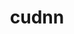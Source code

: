 ---
title: "cudnn"
layout: cache
categories: [package, develop]
meta: {"compilers": ["none"], "num_specs": 83, "num_specs_by_stack": {"e4s": 10, "hep": 10, "ml-linux-aarch64-cuda": 33, "ml-linux-x86_64-cuda": 30, "root": 83}, "oss": ["ubuntu22.04", "ubuntu24.04"], "platforms": ["linux"], "stacks": ["e4s", "hep", "ml-linux-aarch64-cuda", "ml-linux-x86_64-cuda", "root"], "targets": ["aarch64", "x86_64_v3"], "versions": ["8.9.5.30-12", "8.9.7.29-12", "9.8.0.87-12"]}
spec_details: [{"compiler": "none", "hash": "25g7b3nzdgtf7ov65zdk676lcjmtn5c5", "os": "ubuntu22.04", "platform": "linux", "size": "-", "stacks": ["e4s", "root"], "target": "x86_64_v3", "variants": ["build_system=generic"], "versions": ["8.9.7.29-12"]}, {"compiler": "none", "hash": "2lcwomqb4jtgsptqyi67j7vw3o75tqci", "os": "ubuntu24.04", "platform": "linux", "size": "-", "stacks": ["ml-linux-aarch64-cuda", "root"], "target": "aarch64", "variants": ["build_system=generic"], "versions": ["9.8.0.87-12"]}, {"compiler": "none", "hash": "32vzbyqe5yk74y5h4zrsxazpb4mydovn", "os": "ubuntu24.04", "platform": "linux", "size": "-", "stacks": ["ml-linux-x86_64-cuda", "root"], "target": "x86_64_v3", "variants": ["build_system=generic"], "versions": ["8.9.7.29-12"]}, {"compiler": "none", "hash": "3eytgugxyzs76ysk6s5wcrc2h5unf34t", "os": "ubuntu24.04", "platform": "linux", "size": "-", "stacks": ["ml-linux-x86_64-cuda", "root"], "target": "x86_64_v3", "variants": ["build_system=generic"], "versions": ["9.8.0.87-12"]}, {"compiler": "none", "hash": "3ra3qlyii3c2d2l5mrs7utkpgjjh45w2", "os": "ubuntu24.04", "platform": "linux", "size": "-", "stacks": ["ml-linux-aarch64-cuda", "root"], "target": "aarch64", "variants": ["build_system=generic"], "versions": ["8.9.7.29-12"]}, {"compiler": "none", "hash": "3zspmld7pmafxppktuzaizonbaw7jnur", "os": "ubuntu24.04", "platform": "linux", "size": "-", "stacks": ["ml-linux-aarch64-cuda", "root"], "target": "aarch64", "variants": ["build_system=generic"], "versions": ["8.9.7.29-12"]}, {"compiler": "none", "hash": "432fsmybzq5xdp4zhnmnqskgahmp5i5q", "os": "ubuntu24.04", "platform": "linux", "size": "-", "stacks": ["ml-linux-x86_64-cuda", "root"], "target": "x86_64_v3", "variants": ["build_system=generic"], "versions": ["8.9.7.29-12"]}, {"compiler": "none", "hash": "4vjhulqikm3vbv5apizjssbrm3fq6wnd", "os": "ubuntu22.04", "platform": "linux", "size": "-", "stacks": ["hep", "root"], "target": "x86_64_v3", "variants": ["build_system=generic"], "versions": ["9.8.0.87-12"]}, {"compiler": "none", "hash": "4zn5qfwa3rzveqahnhh5reraqvv2d6uo", "os": "ubuntu24.04", "platform": "linux", "size": "-", "stacks": ["ml-linux-x86_64-cuda", "root"], "target": "x86_64_v3", "variants": ["build_system=generic"], "versions": ["9.8.0.87-12"]}, {"compiler": "none", "hash": "57jtgg3pjr4ormhyvqlrccxofge3a4z6", "os": "ubuntu24.04", "platform": "linux", "size": "-", "stacks": ["ml-linux-x86_64-cuda", "root"], "target": "x86_64_v3", "variants": ["build_system=generic"], "versions": ["9.8.0.87-12"]}, {"compiler": "none", "hash": "5stkcfpgokn2bfmhp2e7mytsfn7u6gzx", "os": "ubuntu24.04", "platform": "linux", "size": "-", "stacks": ["ml-linux-aarch64-cuda", "root"], "target": "aarch64", "variants": ["build_system=generic"], "versions": ["9.8.0.87-12"]}, {"compiler": "none", "hash": "64oh2xcogcb7egc6wt7lgcr6oucd7hv6", "os": "ubuntu24.04", "platform": "linux", "size": "-", "stacks": ["ml-linux-aarch64-cuda", "root"], "target": "aarch64", "variants": ["build_system=generic"], "versions": ["9.8.0.87-12"]}, {"compiler": "none", "hash": "6fxxarxvk7urdhxgvvosafetllwtcy2m", "os": "ubuntu24.04", "platform": "linux", "size": "-", "stacks": ["ml-linux-aarch64-cuda", "root"], "target": "aarch64", "variants": ["build_system=generic"], "versions": ["8.9.7.29-12"]}, {"compiler": "none", "hash": "6hf5npdhb2l4iraaco243ypayzdpmyc2", "os": "ubuntu24.04", "platform": "linux", "size": "-", "stacks": ["ml-linux-x86_64-cuda", "root"], "target": "x86_64_v3", "variants": ["build_system=generic"], "versions": ["9.8.0.87-12"]}, {"compiler": "none", "hash": "7nitdqiskcunid3tgkerpas2vzkjklxn", "os": "ubuntu22.04", "platform": "linux", "size": "-", "stacks": ["e4s", "root"], "target": "x86_64_v3", "variants": ["build_system=generic"], "versions": ["8.9.7.29-12"]}, {"compiler": "none", "hash": "7v4rgihlthcfpf6b3zjidvaj5yysagxj", "os": "ubuntu22.04", "platform": "linux", "size": "-", "stacks": ["hep", "root"], "target": "x86_64_v3", "variants": ["build_system=generic"], "versions": ["9.8.0.87-12"]}, {"compiler": "none", "hash": "aclakoljmaw7tphzpaeivqg7vbqek6jy", "os": "ubuntu24.04", "platform": "linux", "size": "-", "stacks": ["ml-linux-x86_64-cuda", "root"], "target": "x86_64_v3", "variants": ["build_system=generic"], "versions": ["9.8.0.87-12"]}, {"compiler": "none", "hash": "ajg6lvi6dqbj2gxucebijukvogml72uq", "os": "ubuntu24.04", "platform": "linux", "size": "-", "stacks": ["ml-linux-aarch64-cuda", "root"], "target": "aarch64", "variants": ["build_system=generic"], "versions": ["8.9.7.29-12"]}, {"compiler": "none", "hash": "ajpbffrxq5utf3lypgyfpbkhsmyswpze", "os": "ubuntu22.04", "platform": "linux", "size": "-", "stacks": ["e4s", "root"], "target": "x86_64_v3", "variants": ["build_system=generic"], "versions": ["8.9.7.29-12"]}, {"compiler": "none", "hash": "b7axptr4mb3ozb6vtfs2svrdlyn64ogz", "os": "ubuntu24.04", "platform": "linux", "size": "-", "stacks": ["ml-linux-aarch64-cuda", "root"], "target": "aarch64", "variants": ["build_system=generic"], "versions": ["8.9.7.29-12"]}, {"compiler": "none", "hash": "bg2c6rve247jeyalzsonaob5ld6gp6y6", "os": "ubuntu24.04", "platform": "linux", "size": "-", "stacks": ["ml-linux-aarch64-cuda", "root"], "target": "aarch64", "variants": ["build_system=generic"], "versions": ["8.9.7.29-12"]}, {"compiler": "none", "hash": "bnipt3oqei7jzrhaegubzynhiwjgbdp7", "os": "ubuntu24.04", "platform": "linux", "size": "-", "stacks": ["ml-linux-aarch64-cuda", "root"], "target": "aarch64", "variants": ["build_system=generic"], "versions": ["8.9.7.29-12"]}, {"compiler": "none", "hash": "bty5viviuche6dhkiesaf7ss4vobgnhc", "os": "ubuntu24.04", "platform": "linux", "size": "-", "stacks": ["ml-linux-x86_64-cuda", "root"], "target": "x86_64_v3", "variants": ["build_system=generic"], "versions": ["9.8.0.87-12"]}, {"compiler": "none", "hash": "buhyfyzawih72bjzhd4h3mv35wr2ikue", "os": "ubuntu24.04", "platform": "linux", "size": "-", "stacks": ["ml-linux-x86_64-cuda", "root"], "target": "x86_64_v3", "variants": ["build_system=generic"], "versions": ["8.9.7.29-12"]}, {"compiler": "none", "hash": "chzxkhf72l7pgjtiswan5t5lhpafwv5c", "os": "ubuntu22.04", "platform": "linux", "size": "-", "stacks": ["hep", "root"], "target": "x86_64_v3", "variants": ["build_system=generic"], "versions": ["9.8.0.87-12"]}, {"compiler": "none", "hash": "ctrhs4qesx5b5im7vf7nml6tuwg5nxw7", "os": "ubuntu22.04", "platform": "linux", "size": "-", "stacks": ["e4s", "root"], "target": "x86_64_v3", "variants": ["build_system=generic"], "versions": ["8.9.7.29-12"]}, {"compiler": "none", "hash": "d47c2amtybvi2t35w3pdkq4klnuyci4l", "os": "ubuntu24.04", "platform": "linux", "size": "-", "stacks": ["ml-linux-aarch64-cuda", "root"], "target": "aarch64", "variants": ["build_system=generic"], "versions": ["8.9.7.29-12"]}, {"compiler": "none", "hash": "daveeoxqatnngd5j7nzd6yrzu2aoubmj", "os": "ubuntu22.04", "platform": "linux", "size": "-", "stacks": ["hep", "root"], "target": "x86_64_v3", "variants": ["build_system=generic"], "versions": ["9.8.0.87-12"]}, {"compiler": "none", "hash": "dy3sz7m7vwekdtbppi4leadxjpmpnd5q", "os": "ubuntu24.04", "platform": "linux", "size": "-", "stacks": ["ml-linux-aarch64-cuda", "root"], "target": "aarch64", "variants": ["build_system=generic"], "versions": ["8.9.5.30-12"]}, {"compiler": "none", "hash": "dzp2yq5mwg7dozberf5d7bpdyiwqgaio", "os": "ubuntu22.04", "platform": "linux", "size": "-", "stacks": ["hep", "root"], "target": "x86_64_v3", "variants": ["build_system=generic"], "versions": ["9.8.0.87-12"]}, {"compiler": "none", "hash": "e32hzlbp4xetxekvhevetuilby6abryj", "os": "ubuntu24.04", "platform": "linux", "size": "-", "stacks": ["ml-linux-aarch64-cuda", "root"], "target": "aarch64", "variants": ["build_system=generic"], "versions": ["9.8.0.87-12"]}, {"compiler": "none", "hash": "ec2paipelqzfgpf24pmokpkxzgu3ak3z", "os": "ubuntu24.04", "platform": "linux", "size": "-", "stacks": ["ml-linux-aarch64-cuda", "root"], "target": "aarch64", "variants": ["build_system=generic"], "versions": ["8.9.7.29-12"]}, {"compiler": "none", "hash": "fkj3hxxd4fnve2vvcyzsxo5itkecoekt", "os": "ubuntu24.04", "platform": "linux", "size": "-", "stacks": ["ml-linux-aarch64-cuda", "root"], "target": "aarch64", "variants": ["build_system=generic"], "versions": ["9.8.0.87-12"]}, {"compiler": "none", "hash": "fu6bkbcxni5wa2zhtccanublrvpwero3", "os": "ubuntu24.04", "platform": "linux", "size": "-", "stacks": ["ml-linux-x86_64-cuda", "root"], "target": "x86_64_v3", "variants": ["build_system=generic"], "versions": ["8.9.7.29-12"]}, {"compiler": "none", "hash": "ggpwkqqfnndn6dhfg2gz6v6z7smbd2jj", "os": "ubuntu24.04", "platform": "linux", "size": "-", "stacks": ["ml-linux-x86_64-cuda", "root"], "target": "x86_64_v3", "variants": ["build_system=generic"], "versions": ["9.8.0.87-12"]}, {"compiler": "none", "hash": "gm5kotf7ok6afftajv25jdqxs5n2whbu", "os": "ubuntu24.04", "platform": "linux", "size": "-", "stacks": ["ml-linux-aarch64-cuda", "root"], "target": "aarch64", "variants": ["build_system=generic"], "versions": ["9.8.0.87-12"]}, {"compiler": "none", "hash": "gyr2rkhrll22bzefx5hhjdr65mtaqsup", "os": "ubuntu24.04", "platform": "linux", "size": "-", "stacks": ["ml-linux-x86_64-cuda", "root"], "target": "x86_64_v3", "variants": ["build_system=generic"], "versions": ["8.9.7.29-12"]}, {"compiler": "none", "hash": "h7rtzauvoz5nbxhk3f5nssjvnftat2uq", "os": "ubuntu24.04", "platform": "linux", "size": "-", "stacks": ["ml-linux-x86_64-cuda", "root"], "target": "x86_64_v3", "variants": ["build_system=generic"], "versions": ["8.9.7.29-12"]}, {"compiler": "none", "hash": "hcmxoy4evvx5cnk5to5tfp33rlg6b7gt", "os": "ubuntu24.04", "platform": "linux", "size": "-", "stacks": ["ml-linux-x86_64-cuda", "root"], "target": "x86_64_v3", "variants": ["build_system=generic"], "versions": ["8.9.7.29-12"]}, {"compiler": "none", "hash": "hkzllko76d7xmq7pkkw43jl5hrmjrawc", "os": "ubuntu24.04", "platform": "linux", "size": "-", "stacks": ["ml-linux-aarch64-cuda", "root"], "target": "aarch64", "variants": ["build_system=generic"], "versions": ["8.9.7.29-12"]}, {"compiler": "none", "hash": "hlsoc7kcwb2pkmn6xfujjkqm3bh6iofu", "os": "ubuntu22.04", "platform": "linux", "size": "-", "stacks": ["e4s", "root"], "target": "x86_64_v3", "variants": ["build_system=generic"], "versions": ["8.9.7.29-12"]}, {"compiler": "none", "hash": "hoykzqiefxylvlo5xdlnyg6aksg3sq4l", "os": "ubuntu24.04", "platform": "linux", "size": "-", "stacks": ["ml-linux-x86_64-cuda", "root"], "target": "x86_64_v3", "variants": ["build_system=generic"], "versions": ["8.9.7.29-12"]}, {"compiler": "none", "hash": "i6pckip2gqn7ailauf4dwhdh7buj423x", "os": "ubuntu24.04", "platform": "linux", "size": "-", "stacks": ["ml-linux-x86_64-cuda", "root"], "target": "x86_64_v3", "variants": ["build_system=generic"], "versions": ["8.9.7.29-12"]}, {"compiler": "none", "hash": "ics4l5hszsombks5hde4yy4x6wlbmcto", "os": "ubuntu24.04", "platform": "linux", "size": "-", "stacks": ["ml-linux-x86_64-cuda", "root"], "target": "x86_64_v3", "variants": ["build_system=generic"], "versions": ["8.9.7.29-12"]}, {"compiler": "none", "hash": "ie2smv3avae47hw3royjih5jkq7avq6r", "os": "ubuntu24.04", "platform": "linux", "size": "-", "stacks": ["ml-linux-aarch64-cuda", "root"], "target": "aarch64", "variants": ["build_system=generic"], "versions": ["8.9.7.29-12"]}, {"compiler": "none", "hash": "iym5o2lvcjgpkxj3fpc6z6tjnxjtxsdk", "os": "ubuntu24.04", "platform": "linux", "size": "-", "stacks": ["ml-linux-aarch64-cuda", "root"], "target": "aarch64", "variants": ["build_system=generic"], "versions": ["8.9.7.29-12"]}, {"compiler": "none", "hash": "j3fmqods2j2imo6vgk2tkoz6zjduiz6h", "os": "ubuntu24.04", "platform": "linux", "size": "-", "stacks": ["ml-linux-x86_64-cuda", "root"], "target": "x86_64_v3", "variants": ["build_system=generic"], "versions": ["8.9.7.29-12"]}, {"compiler": "none", "hash": "j5hgohcxodv4bgmptbfkr4zstwwedwja", "os": "ubuntu24.04", "platform": "linux", "size": "-", "stacks": ["ml-linux-aarch64-cuda", "root"], "target": "aarch64", "variants": ["build_system=generic"], "versions": ["9.8.0.87-12"]}, {"compiler": "none", "hash": "jqd5vfn7jd2hdgpjkxfzkodckfhvpkaw", "os": "ubuntu24.04", "platform": "linux", "size": "-", "stacks": ["ml-linux-x86_64-cuda", "root"], "target": "x86_64_v3", "variants": ["build_system=generic"], "versions": ["9.8.0.87-12"]}, {"compiler": "none", "hash": "kzn2ymqrj73vjihq2jqdaunuagouu7vh", "os": "ubuntu24.04", "platform": "linux", "size": "-", "stacks": ["ml-linux-aarch64-cuda", "root"], "target": "aarch64", "variants": ["build_system=generic"], "versions": ["8.9.7.29-12"]}, {"compiler": "none", "hash": "ldbggdoiumri6ditmelxqvbgjbvn5c4u", "os": "ubuntu24.04", "platform": "linux", "size": "-", "stacks": ["ml-linux-aarch64-cuda", "root"], "target": "aarch64", "variants": ["build_system=generic"], "versions": ["9.8.0.87-12"]}, {"compiler": "none", "hash": "lpzwkmy2lkfbbdq33xo5wri4kiku45al", "os": "ubuntu24.04", "platform": "linux", "size": "-", "stacks": ["ml-linux-aarch64-cuda", "root"], "target": "aarch64", "variants": ["build_system=generic"], "versions": ["8.9.7.29-12"]}, {"compiler": "none", "hash": "lqah5g7i2p3jyochadtltoywbx2evaym", "os": "ubuntu24.04", "platform": "linux", "size": "-", "stacks": ["ml-linux-x86_64-cuda", "root"], "target": "x86_64_v3", "variants": ["build_system=generic"], "versions": ["8.9.7.29-12"]}, {"compiler": "none", "hash": "m6h2eq44ywf3qjtye4adakkwyvx3cmgt", "os": "ubuntu24.04", "platform": "linux", "size": "-", "stacks": ["ml-linux-x86_64-cuda", "root"], "target": "x86_64_v3", "variants": ["build_system=generic"], "versions": ["8.9.7.29-12"]}, {"compiler": "none", "hash": "my7utmvxjrxzihxpzdpovoevxspv4efx", "os": "ubuntu24.04", "platform": "linux", "size": "-", "stacks": ["ml-linux-aarch64-cuda", "root"], "target": "aarch64", "variants": ["build_system=generic"], "versions": ["8.9.7.29-12"]}, {"compiler": "none", "hash": "n77tgie24vvc65eipiuynci5njloadm7", "os": "ubuntu22.04", "platform": "linux", "size": "-", "stacks": ["e4s", "root"], "target": "x86_64_v3", "variants": ["build_system=generic"], "versions": ["8.9.7.29-12"]}, {"compiler": "none", "hash": "n7mb76ermex4fhgr4fxix23rxgvrtzcp", "os": "ubuntu24.04", "platform": "linux", "size": "-", "stacks": ["ml-linux-x86_64-cuda", "root"], "target": "x86_64_v3", "variants": ["build_system=generic"], "versions": ["8.9.7.29-12"]}, {"compiler": "none", "hash": "onjajggftbgavyyzry6ghlx4yjfsqcph", "os": "ubuntu24.04", "platform": "linux", "size": "-", "stacks": ["ml-linux-x86_64-cuda", "root"], "target": "x86_64_v3", "variants": ["build_system=generic"], "versions": ["9.8.0.87-12"]}, {"compiler": "none", "hash": "oubzkgqogibx3yy2l7qode7poomek4b5", "os": "ubuntu24.04", "platform": "linux", "size": "-", "stacks": ["ml-linux-x86_64-cuda", "root"], "target": "x86_64_v3", "variants": ["build_system=generic"], "versions": ["8.9.7.29-12"]}, {"compiler": "none", "hash": "pbciuv5jphgv6g6lliat7oyfqemc7avm", "os": "ubuntu24.04", "platform": "linux", "size": "-", "stacks": ["ml-linux-aarch64-cuda", "root"], "target": "aarch64", "variants": ["build_system=generic"], "versions": ["8.9.7.29-12"]}, {"compiler": "none", "hash": "poqu2j2qhyl2vvtyrfx66g6ttscpu3bp", "os": "ubuntu24.04", "platform": "linux", "size": "-", "stacks": ["ml-linux-aarch64-cuda", "root"], "target": "aarch64", "variants": ["build_system=generic"], "versions": ["8.9.7.29-12"]}, {"compiler": "none", "hash": "pztj2qymadln3tu3adxwlecx7jc5komx", "os": "ubuntu24.04", "platform": "linux", "size": "-", "stacks": ["ml-linux-x86_64-cuda", "root"], "target": "x86_64_v3", "variants": ["build_system=generic"], "versions": ["8.9.7.29-12"]}, {"compiler": "none", "hash": "qcbxkv3ps5rxfm3otznwwvzudbzn3ofp", "os": "ubuntu24.04", "platform": "linux", "size": "-", "stacks": ["ml-linux-aarch64-cuda", "root"], "target": "aarch64", "variants": ["build_system=generic"], "versions": ["8.9.7.29-12"]}, {"compiler": "none", "hash": "rdl45dzko7e63qpkbg3jvogmevotvtrh", "os": "ubuntu22.04", "platform": "linux", "size": "-", "stacks": ["hep", "root"], "target": "x86_64_v3", "variants": ["build_system=generic"], "versions": ["9.8.0.87-12"]}, {"compiler": "none", "hash": "rjxtspkzuxv7whoirtnsymafoygghadq", "os": "ubuntu24.04", "platform": "linux", "size": "-", "stacks": ["ml-linux-x86_64-cuda", "root"], "target": "x86_64_v3", "variants": ["build_system=generic"], "versions": ["9.8.0.87-12"]}, {"compiler": "none", "hash": "rwbubi2wwy5snrcbgoodni6els757gcb", "os": "ubuntu24.04", "platform": "linux", "size": "-", "stacks": ["ml-linux-aarch64-cuda", "root"], "target": "aarch64", "variants": ["build_system=generic"], "versions": ["8.9.7.29-12"]}, {"compiler": "none", "hash": "s5flsnskag2q2raiskpvrwjejndixzh7", "os": "ubuntu22.04", "platform": "linux", "size": "-", "stacks": ["hep", "root"], "target": "x86_64_v3", "variants": ["build_system=generic"], "versions": ["9.8.0.87-12"]}, {"compiler": "none", "hash": "s63ynt6ims5t4zsn2wqrq3vqdxfqk4t4", "os": "ubuntu24.04", "platform": "linux", "size": "-", "stacks": ["ml-linux-x86_64-cuda", "root"], "target": "x86_64_v3", "variants": ["build_system=generic"], "versions": ["8.9.7.29-12"]}, {"compiler": "none", "hash": "sfk35rkkcck4fninpopdllrxdozygrgx", "os": "ubuntu24.04", "platform": "linux", "size": "-", "stacks": ["ml-linux-aarch64-cuda", "root"], "target": "aarch64", "variants": ["build_system=generic"], "versions": ["8.9.7.29-12"]}, {"compiler": "none", "hash": "tbfiuam3nhkz6hhfpyupz2dqfoibxqcy", "os": "ubuntu24.04", "platform": "linux", "size": "-", "stacks": ["ml-linux-aarch64-cuda", "root"], "target": "aarch64", "variants": ["build_system=generic"], "versions": ["9.8.0.87-12"]}, {"compiler": "none", "hash": "tcnwelarimwabe67pb7urnhs34tss5ip", "os": "ubuntu22.04", "platform": "linux", "size": "-", "stacks": ["hep", "root"], "target": "x86_64_v3", "variants": ["build_system=generic"], "versions": ["9.8.0.87-12"]}, {"compiler": "none", "hash": "vaevtz2l3v4y6jrwjha6eye2mhrmd3lh", "os": "ubuntu22.04", "platform": "linux", "size": "-", "stacks": ["hep", "root"], "target": "x86_64_v3", "variants": ["build_system=generic"], "versions": ["9.8.0.87-12"]}, {"compiler": "none", "hash": "vnqsoa3rf54sofdkzgdmiaihl4lvn5ot", "os": "ubuntu22.04", "platform": "linux", "size": "-", "stacks": ["e4s", "root"], "target": "x86_64_v3", "variants": ["build_system=generic"], "versions": ["8.9.7.29-12"]}, {"compiler": "none", "hash": "vpri54pqjvt66ofaoxl44ukd64mdnr5h", "os": "ubuntu22.04", "platform": "linux", "size": "-", "stacks": ["e4s", "root"], "target": "x86_64_v3", "variants": ["build_system=generic"], "versions": ["8.9.7.29-12"]}, {"compiler": "none", "hash": "vswnpvcmtz4yl3ovirkwtomx4brwannn", "os": "ubuntu24.04", "platform": "linux", "size": "-", "stacks": ["ml-linux-aarch64-cuda", "root"], "target": "aarch64", "variants": ["build_system=generic"], "versions": ["9.8.0.87-12"]}, {"compiler": "none", "hash": "wkjziwua6ky77uhxykdwi7vtijw76byi", "os": "ubuntu24.04", "platform": "linux", "size": "-", "stacks": ["ml-linux-aarch64-cuda", "root"], "target": "aarch64", "variants": ["build_system=generic"], "versions": ["8.9.5.30-12"]}, {"compiler": "none", "hash": "xhdxw5tgpnxz7xo2r3yka4vq3jozfqcf", "os": "ubuntu24.04", "platform": "linux", "size": "-", "stacks": ["ml-linux-aarch64-cuda", "root"], "target": "aarch64", "variants": ["build_system=generic"], "versions": ["9.8.0.87-12"]}, {"compiler": "none", "hash": "ydfjmfsuadypo2t2yvsuyr7tdfk2jvld", "os": "ubuntu22.04", "platform": "linux", "size": "-", "stacks": ["hep", "root"], "target": "x86_64_v3", "variants": ["build_system=generic"], "versions": ["9.8.0.87-12"]}, {"compiler": "none", "hash": "yma7ncd4m2u46jcsgistdhzpwxjoitsc", "os": "ubuntu22.04", "platform": "linux", "size": "-", "stacks": ["e4s", "root"], "target": "x86_64_v3", "variants": ["build_system=generic"], "versions": ["8.9.7.29-12"]}, {"compiler": "none", "hash": "yqnxxpoiqdzjdwx6w6mu3d6njqtjxxcr", "os": "ubuntu24.04", "platform": "linux", "size": "-", "stacks": ["ml-linux-x86_64-cuda", "root"], "target": "x86_64_v3", "variants": ["build_system=generic"], "versions": ["8.9.7.29-12"]}, {"compiler": "none", "hash": "yrnazxgaxatmgraaazzfevoeocraeccv", "os": "ubuntu24.04", "platform": "linux", "size": "-", "stacks": ["ml-linux-x86_64-cuda", "root"], "target": "x86_64_v3", "variants": ["build_system=generic"], "versions": ["8.9.7.29-12"]}, {"compiler": "none", "hash": "ystgtsklkp2l7pyp4j3s2imsnqwpyqsi", "os": "ubuntu24.04", "platform": "linux", "size": "-", "stacks": ["ml-linux-x86_64-cuda", "root"], "target": "x86_64_v3", "variants": ["build_system=generic"], "versions": ["8.9.7.29-12"]}, {"compiler": "none", "hash": "zv4ho4w2fwyvwugaaezsfqrdngmko3tk", "os": "ubuntu22.04", "platform": "linux", "size": "-", "stacks": ["e4s", "root"], "target": "x86_64_v3", "variants": ["build_system=generic"], "versions": ["8.9.7.29-12"]}]
---